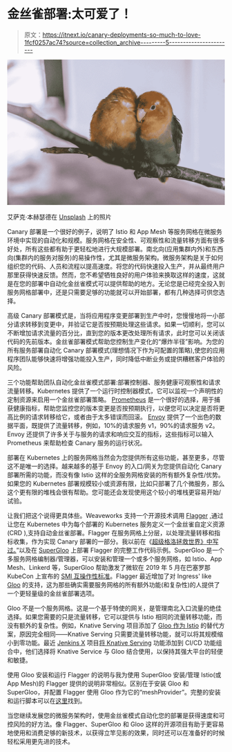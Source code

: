 # 金丝雀部署:太可爱了！

> 原文：<https://itnext.io/canary-deployments-so-much-to-love-1fcf0257ac74?source=collection_archive---------5----------------------->

![](img/62e2deeea301386634cab8aad235a470.png)

艾萨克·本赫瑟德在 [Unsplash](https://unsplash.com?utm_source=medium&utm_medium=referral) 上的照片

Canary 部署是一个很好的例子，说明了 Istio 和 App Mesh 等服务网格在微服务环境中实现的自动化和规模。服务网格在安全性、可观察性和流量转移方面有很多好处，所有这些都有助于更轻松地进行大规模部署。南北向(应用集群内外)和东西向(集群内的服务对服务)的易操作性，尤其是微服务架构。微服务架构是关于如何组织您的代码、人员和流程以提高速度。将您的代码快速投入生产，并从最终用户那里获得快速反馈。然而，您不希望牺牲良好的用户体验来换取这样的速度，这就是在您的部署中自动化金丝雀模式可以提供帮助的地方。无论您是已经完全投入到服务网格部署中，还是只需要足够的功能就可以开始部署，都有几种选择可供您选择。

高级 Canary 部署模式是，当将应用程序变更部署到生产中时，您慢慢地将一小部分请求转移到变更中，并验证它是否按预期处理这些请求。如果一切顺利，您可以不断增加请求流量的百分比，直到您的版本更改处理所有请求，此时您可以关闭该代码的先前版本。金丝雀部署模式帮助您控制生产变化的“爆炸半径”影响。为您的所有服务部署自动化 Canary 部署模式(理想情况下作为可配置的策略),使您的应用程序团队能够快速将增强功能投入生产，同时降低中断业务或提供糟糕客户体验的风险。

三个功能帮助团队自动化金丝雀模式部署:部署控制器、服务健康可观察性和请求流量转移。Kubernetes 提供了一个运行时控制器模式，它可以监视一个声明性的定制资源来启用一个金丝雀部署策略。 [Prometheus](https://prometheus.io/) 是一个很好的选择，用于捕获健康指标，帮助您监控您的版本变更是否按预期执行，以便您可以决定是否将更高比例的请求转移给它，或者由于太多错误而回滚。 [Envoy](https://www.envoyproxy.io/) 提供了一个出色的数据平面，既提供了流量转移，例如，10%的请求服务 v1，90%的请求服务 v2。Envoy 还提供了许多关于与服务的请求和响应交互的指标，这些指标可以输入 Prometheus 来帮助检查 Canary 服务的运行状况。

部署在 Kubernetes 上的服务网格当然会为您提供所有这些功能，甚至更多，尽管这不是唯一的选择。越来越多的基于 Envoy 的入口/网关为您提供自动化 Canary 部署所需的功能，而没有像 Istio 这样的全服务网格安装的所有额外复杂性/优势。如果您的 Kubernetes 部署规模较小或资源有限，比如只部署了几个微服务，那么这个更有限的堆栈会很有帮助。您可能还会发现使用这个较小的堆栈更容易开始/试验。

让我们把这个说得更具体些。Weaveworks 支持一个开源技术调用 [Flagger](https://github.com/weaveworks/flagger) ,通过让您在 Kubernetes 中为每个部署的 Kubernetes 服务定义一个金丝雀自定义资源(CRD ),支持自动金丝雀部署。Flagger 在服务网格上分层，以处理流量转移和指标收集，作为实现 Canary 部署的一部分。我以前在《[超级格洛拯救世界》中写过。](https://medium.com/solo-io/supergloo-to-the-rescue-making-it-easier-to-write-extensions-for-service-meshes-50313a401692)”以及在 [SuperGloo](https://supergloo.solo.io/) 上部署 Flagger 的完整工作代码示例。SuperGloo 是一个多服务网格编制器/管理器，可以安装和管理一个或多个服务网格，如 Istio、App Mesh、Linkerd 等，SuperGloo 帮助激发了微软在 2019 年 5 月在巴塞罗那 KubeCon 上宣布的 [SMI 互操作性标准](https://smi-spec.io/)。Flagger 最近增加了对 Ingress' like [Gloo](https://gloo.solo.io/) 的支持，这为那些确实需要服务网格的所有额外功能(和复杂性)的人提供了一个更轻量级的金丝雀部署选项。

Gloo 不是一个服务网格。这是一个基于特使的网关，是管理南北入口流量的绝佳选择。如果您需要的只是流量转移，它可以提供与 Istio 相同的流量转移功能，而没有额外的复杂性。例如，Knative Serving 项目添加了 [Gloo 作为 Istio](/knative-and-solo-io-gloo-2a877d456238) 的替代方案，原因完全相同——Knative Serving 只需要流量转移功能，就可以将其规模缩小到零功能。最近 [Jenkins X](https://jenkins-x.io) 项目[将 Knative Serving](https://jenkins-x.io/developing/knative/) 功能添加到 CI/CD 功能组合中，他们选择将 Knative Service 与 Gloo 结合使用，以保持其强大平台的轻便和敏捷。

使用 Gloo 安装和运行 Flagger 的说明与我为使用 SuperGloo 安装/管理 Istio(或 App Mesh)的 Flagger 提供的说明非常相似。区别在于安装 Gloo 和 SuperGloo，并配置 Flagger 使用 Gloo 作为它的“meshProvider”。完整的安装和运行脚本可以在[这里](https://docs.flagger.app/usage/gloo-progressive-delivery)找到。

当您继续发展您的微服务架构时，使用金丝雀模式自动化您的部署是获得速度和可控风险的好方法。像 Flagger、SuperGloo 和 Gloo 这样的开源项目有助于更容易地使用和消费足够的新技术，以获得立竿见影的效果，同时还可以在准备好的时候轻松采用更先进的技术。
